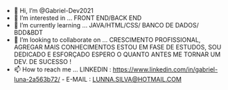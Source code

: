   - 👋 Hi, I’m @Gabriel-Dev2021
- 👀 I’m interested in ... FRONT END/BACK END 
- 🌱 I’m currently learning ...  JAVA/HTML/CSS/ BANCO DE DADOS/   BDD&BDT 
- 💞️ I’m looking to collaborate on ...  CRESCIMENTO PROFISSIONAL, AGREGAR MAIS CONHECIMENTOS  ESTOU EM FASE DE ESTUDOS, SOU DEDICADO E ESFORÇADO
ESPERO  O QUANTO ANTES ME TORNAR UM DEV. DE SUCESSO !
- 📫 How to reach me ...  LINKEDIN : https://www.linkedin.com/in/gabriel-luna-2a563b72/ - E-MAIL : LUNNA.SILVA@HOTMAIL.COM  
    
<!---
Gabriel-Dev2021/Gabriel-Dev2021 is a ✨ special ✨ repository because its `README.md` (this file) appears on your GitHub profile.
You can click the Preview link to take a look at your changes.
--->
